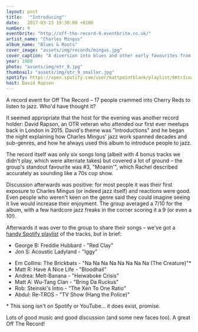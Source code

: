 ```yaml
---
layout: post
title:  '"Introducing"'
date:   2017-03-23 19:30:00 +0100
number: 9
eventbrite: "http://off-the-record-9.eventbrite.co.uk/"
artist_name: "Charles Mingus"
album_name: "Blues & Roots"
cover_image: "assets/img/records/mingus.jpg"
cover_caption: "A diversion into blues and other early favourites from jazz legend Mingus"
year: 1960
photo: "assets/img/otr_9.jpg"
thumbnail: "assets/img/otr_9_smaller.jpg"
spotify: https://open.spotify.com/user/mattpointblank/playlist/6KtrIcoaPpNNDvSUGAiZTe
host: David Rapson
---
```


A record event for Off The Record – 17 people crammed into Cherry Reds to listen to jazz. Who'd have thought it?
                
It seemed appropriate that the host for the evening was another record holder: David Rapson, an OTR veteran who attended our first ever meetups back in London in 2015. David's theme was "Introductions" and he began the night explaining how Charles Mingus' jazz work spanned decades and sub-genres, and how he always used this album to introduce people to jazz.
                
The record itself was only six songs long (albeit with 4 bonus tracks we didn't play, which were alternate takes) but covered a lot of ground &ndash; the group's standout favourite was #3, "Moanin'", which Rachel described accurately as sounding like a 70s cop show.
                
Discussion afterwards was positive: for most people it was their first exposure to Charles Mingus (or indeed jazz itself) and reactions were good. Even people who weren't keen on the genre said they could imagine seeing it live would increase their enjoyment. The group averaged a 7/10 for the album, with a few hardcore jazz freaks in the corner scoring it a 9 (or even a 10!).
                
Afterwards it was over to the group to share their songs &ndash; we've got a [handy Spotify playlist](https://open.spotify.com/user/mattpointblank/playlist/6KtrIcoaPpNNDvSUGAiZTe) of the tracks, but in brief:

- George B: Freddie Hubbard - "Red Clay"
- Jon S: Acoustic Ladyland - "Iggy"
* Em Collins: The Brickbats - "Na Na Na Na Na Na Na Na (The Creature)"*
* Matt R: Have A Nice Life - "Bloodhail"
* Andrea: Melt-Banana - "Heiwaboke Crisis"
* Matt A: Wu-Tang Clan - "Bring Da Ruckus"
* Rob: Steinski's Intro - "The Xen To One Ratio"
* Abdul: Re-TROS - "TV Show (Hang the Police)"
                
\* This song isn't on Spotify or YouTube... it does exist, promise.
                
Lots of good music and good discussion (and some new faces too). A great Off The Record!
